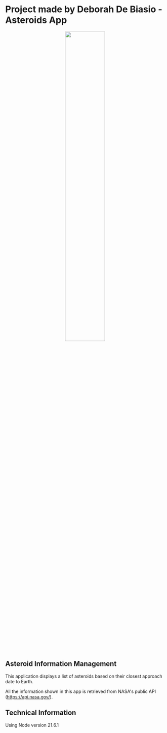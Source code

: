 # Project made by Deborah De Biasio - Asteroids App



<div align='center'>
    <img width="50%" src="app.gif"/>  
</div>   


## Asteroid Information Management

This application displays a list of asteroids based on their closest approach date to Earth.

All the information shown in this app is retrieved from NASA's public API (https://api.nasa.gov/).


## Technical Information

Using Node version 21.6.1

